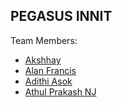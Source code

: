## PEGASUS INNIT
Team Members:
- [Akshhay](https://github.com/Xanthium7)
- [Alan Francis](https://github.com/alanfrancis442)
- [Adithi Asok](https://github.com/kaalibindhi)
- [Athul Prakash NJ](https://github.com/psychoSherlock)
